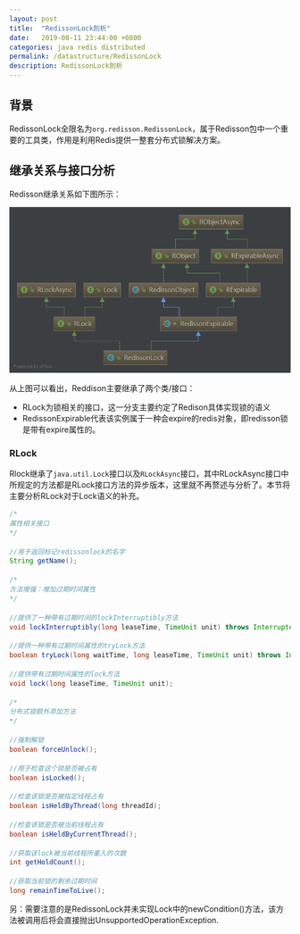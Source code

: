 ```yaml
---
layout: post
title:  "RedissonLock剖析"
date:   2019-08-11 23:44:00 +0800
categories: java redis distributed
permalink: /datastructure/RedissonLock
description: RedissonLock剖析
---
```


## 背景
RedissonLock全限名为`org.redisson.RedissonLock`，属于Redisson包中一个重要的工具类，作用是利用Redis提供一整套分布式锁解决方案。

## 继承关系与接口分析
Redisson继承关系如下图所示：

![redisson](../resources/img/RedissonLock.png)

从上图可以看出，Reddison主要继承了两个类/接口：

* RLock为锁相关的接口，这一分支主要约定了Redison具体实现锁的语义
* RedissonExpirable代表该实例属于一种会expire的redis对象，即redisson锁是带有expire属性的。

### RLock
Rlock继承了`java.util.Lock`接口以及`RLockAsync`接口，其中RLockAsync接口中所规定的方法都是RLock接口方法的异步版本，这里就不再赘述与分析了。本节将主要分析RLock对于Lock语义的补充。

```java
/*
属性相关接口
*/

//用于返回标记redissonlock的名字
String getName();

/*
方法增强：增加过期时间属性
*/

//提供了一种带有过期时间的lockInterruptibly方法
void lockInterruptibly(long leaseTime, TimeUnit unit) throws InterruptedException;

//提供一种带有过期时间属性的tryLock方法
boolean tryLock(long waitTime, long leaseTime, TimeUnit unit) throws InterruptedException;

//提供带有过期时间属性的lock方法
void lock(long leaseTime, TimeUnit unit);

/*
分布式锁额外添加方法
*/

//强制解锁
boolean forceUnlock();

//用于检查这个锁是否被占有
boolean isLocked();

//检查该锁是否被指定线程占有
boolean isHeldByThread(long threadId);

//检查该锁是否被当前线程占有
boolean isHeldByCurrentThread();

//获取该lock被当前线程所重入的次数
int getHoldCount();

//获取当前锁的剩余过期时间
long remainTimeToLive();
```

另：需要注意的是RedissonLock并未实现Lock中的newCondition()方法，该方法被调用后将会直接抛出UnsupportedOperationException.

